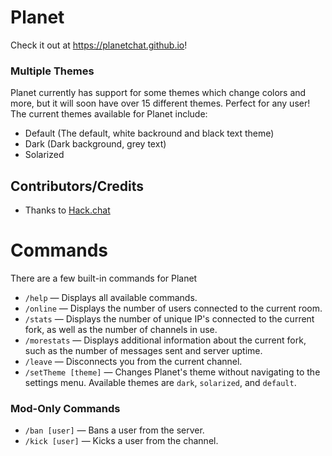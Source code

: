 # Planet
Check it out at https://planetchat.github.io!
### Multiple Themes
Planet currently has support for some themes which change colors and more, but it will soon have over 15 different themes. Perfect for any user!<br>The current themes available for Planet include:<br>
* Default (The default, white backround and black text theme)
* Dark (Dark background, grey text)
* Solarized<br>

## Contributors/Credits
- Thanks to [Hack.chat](https://hack.chat)

Commands
========
There are a few built-in commands for Planet
- `/help` — Displays all available commands.
- `/online` — Displays the number of users connected to the current room.
- `/stats` — Displays the number of unique IP's connected to the current fork, as well as the number of channels in use.
- `/morestats` — Displays additional information about the current fork, such as the number of messages sent and server uptime.
- `/leave` — Disconnects you from the current channel.
- `/setTheme [theme]` — Changes Planet's theme without navigating to the settings menu. Available themes are `dark`, `solarized`, and `default`.
### Mod-Only Commands
- `/ban [user]` — Bans a user from the server.
- `/kick [user]` — Kicks a user from the channel.
